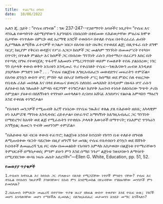 ```yaml
---
title:  ተጨማሪ ሀሳብ
date:  10/06/2022
---
```


ኤለን ጂ. ኋይት : “ዮሴፍ በግብፅ” : ገጽ 237-247--የኃይማኖት አባቶችና ነቢያት። “ዮሴፍ እና ዳንኤል የወጣትነት ዕድሜያቸውን እያገባደዱ በነበረበት በቀደመው የሕይወታቸው ምዕራፍ ከሞቀ ቤታቸው ተነጥለው በምርኮ ወደ አረማዊ አገሮች ተወሰዱ። በተለይ ዮሴፍ በተትረፈረፈ ሐብት ሊያማልሉ ለሚችሉ ፈተናዎች ተጋልጦ ነበር። በአባቱ ቤት በፍቅር የተወደደ ልጅ; በጲጥፋራ ቤት ደግሞ ባርያ; ከዚያም የቅርብ ወዳጅና የሥራ አጋር። ከሰዎች ጋር መልካም ግንኙነት በመመሥረት የተካነ። በጥናት; በጥልቅ ምልከታ እና ከሰዎች ጋር በነበረው ግንኙነት ራሱን ያስተማረ። በፈርዖን እስር ቤት የተጣለ; በግፍ የተወነጀለ; ጥፋተኛ አለመሆኑ የሚረጋገጥበት ወይም የመለቀቅ ተስፋ ያልነበረው; ነገር ግን በታላቅ ቀውስ ወቅት አገሪቱን እንዲመራ ጥሪ የቀረበለት ዮሴፍ--ንጽሕናውን ጠብቆ እንዲቆይ ያስቻለው ምንድን ነው? . . . “ዮሴፍ በልጅነቱ እግዚአብሔርን መውደድንና መፍራትን ተምሯል። በአባቱ ድንኳን ውስጥ ሆኖ; ምሽት ላይ በሶሪያ ከዋክብት ሥር; ከሰማይ ወደ ምድር ስለ ተዘረጋው የቤቴሉ ራእይ መሰላል እና በላዩ ይወጡና ይወርዱ ስለነበሩ መላእክት እንዲሁም በዙፋኑ ሆኖ ራሱን ለያዕቆብ ስለ ገለጠለት አምላክ ተደጋግሞ ተነግሮታል። ከያቦቅ አጠገብ ተነስቶ ስለነበረው ግጭት ታሪክ ሰምቷል። ያዕቆብ በደለኝነቱን ተገንዝቦ መተላለፉን ሲናዘዝ አሸናፊ እንደሆነና የልዑል አምላክን ማዕረግ እንደ ተቀበለ ተነግሮታል።

“የአባቱን መንጋዎች የሚጠብቅ እረኛ የነበረው የዮሴፍ ንጹሕና ቀለል ያለ የሕይወት ዘይቤ; አካላዊም ሆነ አእምሯዊ ማንነቱ እንዲዳብር ረድቶታል። በተፈጥሮ አማካኝነት ከእግዚአብሔር ጋር ግንኙነት በማድረግና ከአባት ወደ ልጅ የሚፈሱትን የተቀደሱ ታላላቅ እውነቶች በማጥናት; የአእምሮ ጥንካሬን አግኝቷል; ለመርኅ ጥብቅ መሆንንም ተምሯል።

“በሕይወቱ ላይ ብርቱ ቀውስ ተፈጥሮ; ከልጅነቱ አንስቶ ከኖረበት የከዓን ቤቱ ተለይቶ በግብፅ ለሚጠብቀው ባርነት ባደረገው በዚያ ዘግናኝ ጉዞ መሃል; ዮሴፍ የቤተሰቡን ድንኳን ወደ ሸሸጉት ኮረብቶች ለመጨረሻ ጊዜ  ዞር ብሎ በመመልከት የአባቱን አምላክ አስታወሰ። በልጅነቱ የተማራቸውን ትምህርቶች በማስታወስ; ምንም ይሁን ምን እንደ ሰማይ ንጉሥ ልጅነቱ ንጽህናውን ለማሳየት በሚያደርገው ውሳኔ ነፍሱ ሐሴት አደረገች።”—Ellen G. White, Education, pp. 51, 52.

**የመወያያ ጥያቄዎች**

`1.ዮሴፍን ከዳንኤል እና ከየሱስ ጋር ያነጻጽሩ። በአንድ የሚጋሯቸው ነጥቦች ምንድን ናቸው? ዮሴፍ እና ዳንኤል የየሱስን ገጽታዎች ያሳዩባቸውና የሱስ ምን እንደሚመስል በየራሳቸው የገለጹባቸው መንገዶች ምን ይመስላሉ?`

`2.በሐሙስ ትምህርት መጨረሻ በተነሣው ጥያቄ ዙሪያ በክፍል ውስጥ ተወያዩ። እንደ ዮሴፍ ሁሉ; ነገሮች መሆን እንዳለባቸው መሆን የማይችሉ ሲመስሉ; በእግዚአብሔር መታመንን እንዴት መማር እንችላለን?`